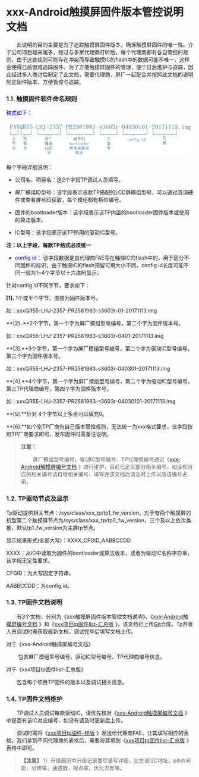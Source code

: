 # xxx-Android触摸屏固件版本管控说明文档

&emsp;&emsp;此说明的目的主要是为了追踪触摸屏固件版本，确保触摸屏固件的唯一性。介于公司项目越来越多，经过与多家代理商打听后，每个代理商都有各自管控的规则，由于这些规则可能存在冲突而导致触摸IC的flash中的数据可能不唯一，这样会使得日后很难追踪固件。为了方便触摸屏固件的管理，便于日后维护与追踪，因此经过多人商讨后制定了此文档，需要代理商、屏厂一起配合并按照此文档的说明制定固件版本，方便管控与追踪。

### 1.1. 触摸固件软件命名规则

<font color=\#0000FF>格式如下： </font>   

![24_Android_tp固件格式](images/24-Android_tp_firmware_format.png)

每个字段详细说明：

- 公司名、项目名：这2个字段TP调试人员填写。

- 屏厂模组ID型号：该字段表示该款TP搭配的LCD屏模组型号，可以通过咨询硬件或查看屏丝印获取，每个模组都有相应编号。

- 固件的bootloader版本：该字段表示该TP内置的bootloader固件版本或使用的算法版本。

- IC型号：该字段表示该TP所用的驱动IC型号。

**注：以上字段，每款TP格式必须统一**

- <font color=\#0000FF>config id： </font>该字段数据是由代理商FAE写在触控IC的flash中的，用于区分不同固件的标识，由于触摸IC的flash预留可用大小不同，config id长度可能不同一般为1~4个字节以十六进制显示。

针对config id不同字节，要求如下：

**[1].** 1个或半个字节，直接为固件版本号。

如：xxxQR55-LHJ-2357-PR2581983-s3603r-01-20171113.img

**[2] .**2个字节，第一个字为屏厂模组型号编号，第二个字为固件版本号。

如：xxxQR55-LHJ-2357-PR2581983-s3603r-0401-20171113.img

**[3].**3个字节，第一个字为屏厂模组型号编号，第二个字为驱动IC型号编号，第三个字为固件版本号。

如：xxxQR55-LHJ-2357-PR2581983-s3603r-040301-20171113.img

**[4].**4个字节，第一个字为屏厂模组型号编号，第二个字为驱动IC型号编号，第三TP代理商编号，第四个字为固件版本号。

如：xxxQR55-LHJ-2357-PR2581983-s3603r-04030101-20171113.img

**[5].**针对 4个字节以上多余可以填充0。

**[6].**如个别TP厂商有自己版本管控规则，无法统一为xxx格式要求，该字段按照TP厂商要求即可，发布固件时需备注说明。

>**注意：**   
>
>&emsp;&emsp; 屏厂模组型号编号，驱动IC型号编号、TP代理商编号通过《[xxx-Android触摸屏编号文档](docs/0024_xxx-Android触摸屏编号文档.md) 》进行维护，目前已定义部分相关编号，如没有对应的相关编号请自增相关编号，填写完该文档后请及时上传以防该编号占用。



### 1.2. TP驱动节点及显示

Tp驱动提供相关节点：/sys/class/xxx_tp/tp1_fw_version，对于有两个触摸屏的机型第二个触摸屏节点为/sys/class/xxx_tp/tp2_fw_version，三个及以上依次类推，默认tp1_fw_version为主屏tp节点。

显示结果形式(全部大写)：XXXX_CFGID_AABBCCDD

XXXX：从IC中读取为固件的bootloader或算法版本，或者为驱动IC名称字符串，该字段无定性要求。

CFGID：为大写固定字符串。

AABBCCDD：为config id。

 

### 1.3. TP固件文档说明

&emsp;&emsp;有3个文档，分别为《xxx触摸屏固件版本管控文档说明》、《[xxx-Android触摸屏编号文档](docs/0024_xxx-Android触摸屏编号文档.md) 》和《[xxx项目tp固件list-汇总版](docs/file/xxx项目tp固件list-汇总版.xlsx) 》，该文档已上传[Git](git@172.16.2.83:SWDepartment-doc/doc.git)仓库。Tp开发人员调试时需获取最新文档，调试完毕后填写文档上传。

对于《xxx-Android触摸屏编号文档》

&emsp;&emsp; 包含屏厂模组型号编号，驱动IC型号编号、TP代理商编号信息。

对于《xxx项目tp固件list-汇总版》

&emsp;&emsp;包含每个项目TP固件的版本以及调试相关信息。

 

### 1.4. TP固件文档维护

&emsp;&emsp;TP调试人员调试每款驱动IC，请优先核对《[xxx-Android触摸屏编号文档](docs/0024_xxx-Android触摸屏编号文档.md) 》中是否有该IC对应编号，如没有请及时更新后上传。

&emsp;&emsp;调试时需将《[xxx项目tp固件-样版](docs/file/xxx项目tp固件-样版.xlsx) 》发送给代理商FAE，让其填写相应的表格，我们拿到不同代理商的表格后，需要将其填到《[xxx项目tp固件list-汇总版](docs/file/xxx项目tp固件list-汇总版.xlsx) 》表格中即可。

 >**【注意】**
1）升级履历中升级记录要尽量写详细，比方说I2C地址，pitch间距，分辨率，通道数，报点率，优化方案等。

